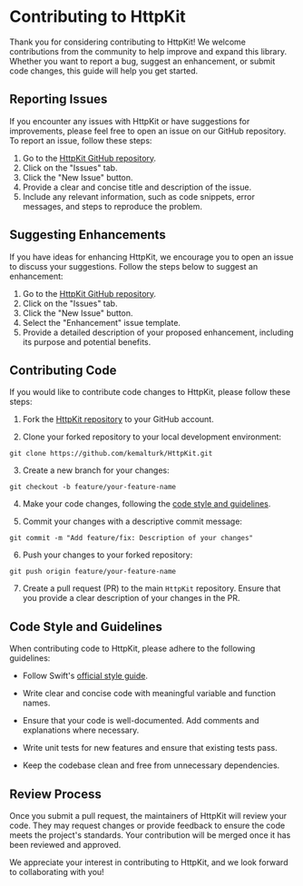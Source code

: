 # Contributing to HttpKit

Thank you for considering contributing to HttpKit! We welcome contributions from the community to help improve and expand this library. Whether you want to report a bug, suggest an enhancement, or submit code changes, this guide will help you get started.

## Reporting Issues

If you encounter any issues with HttpKit or have suggestions for improvements, please feel free to open an issue on our GitHub repository. To report an issue, follow these steps:

1. Go to the [HttpKit GitHub repository](https://github.com/kemalturk/HttpKit).
2. Click on the "Issues" tab.
3. Click the "New Issue" button.
4. Provide a clear and concise title and description of the issue.
5. Include any relevant information, such as code snippets, error messages, and steps to reproduce the problem.

## Suggesting Enhancements

If you have ideas for enhancing HttpKit, we encourage you to open an issue to discuss your suggestions. Follow the steps below to suggest an enhancement:

1. Go to the [HttpKit GitHub repository](https://github.com/kemalturk/HttpKit).
2. Click on the "Issues" tab.
3. Click the "New Issue" button.
4. Select the "Enhancement" issue template.
5. Provide a detailed description of your proposed enhancement, including its purpose and potential benefits.

## Contributing Code

If you would like to contribute code changes to HttpKit, please follow these steps:

1. Fork the [HttpKit repository](https://github.com/kemalturk/HttpKit) to your GitHub account.

2. Clone your forked repository to your local development environment:

```
git clone https://github.com/kemalturk/HttpKit.git
```

3. Create a new branch for your changes:

```
git checkout -b feature/your-feature-name
```


4. Make your code changes, following the [code style and guidelines](#code-style-and-guidelines).

5. Commit your changes with a descriptive commit message:

```
git commit -m "Add feature/fix: Description of your changes"
```

6. Push your changes to your forked repository:

```
git push origin feature/your-feature-name
```

7. Create a pull request (PR) to the main `HttpKit` repository. Ensure that you provide a clear description of your changes in the PR.

## Code Style and Guidelines

When contributing code to HttpKit, please adhere to the following guidelines:

- Follow Swift's [official style guide](https://swift.org/documentation/api-design-guidelines/).

- Write clear and concise code with meaningful variable and function names.

- Ensure that your code is well-documented. Add comments and explanations where necessary.

- Write unit tests for new features and ensure that existing tests pass.

- Keep the codebase clean and free from unnecessary dependencies.

## Review Process

Once you submit a pull request, the maintainers of HttpKit will review your code. They may request changes or provide feedback to ensure the code meets the project's standards. Your contribution will be merged once it has been reviewed and approved.



We appreciate your interest in contributing to HttpKit, and we look forward to collaborating with you!

